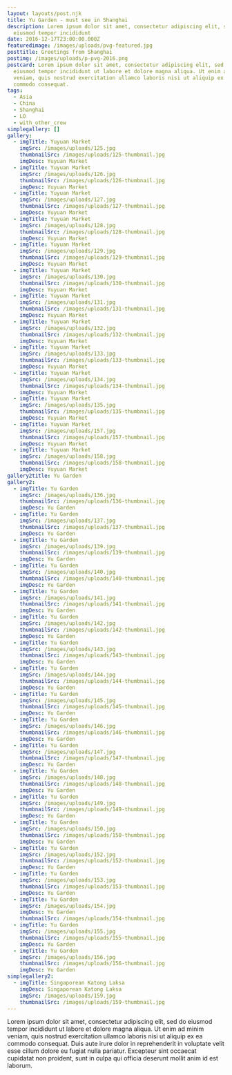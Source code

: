 ```yaml
---
layout: layouts/post.njk
title: Yu Garden - must see in Shanghai
description: Lorem ipsum dolor sit amet, consectetur adipiscing elit, sed do
  eiusmod tempor incididunt
date: 2016-12-17T23:00:00.000Z
featuredimage: /images/uploads/pvg-featured.jpg
posttitle: Greetings from Shanghai
postimg: /images/uploads/p-pvg-2016.png
postcard: Lorem ipsum dolor sit amet, consectetur adipiscing elit, sed do
  eiusmod tempor incididunt ut labore et dolore magna aliqua. Ut enim ad minim
  veniam, quis nostrud exercitation ullamco laboris nisi ut aliquip ex ea
  commodo consequat.
tags:
  - Asia
  - China
  - Shanghai
  - LO
  - with_other_crew
simplegallery: []
gallery:
  - imgTitle: Yuyuan Market
    imgSrc: /images/uploads/125.jpg
    thumbnailSrc: /images/uploads/125-thumbnail.jpg
    imgDesc: Yuyuan Market
  - imgTitle: Yuyuan Market
    imgSrc: /images/uploads/126.jpg
    thumbnailSrc: /images/uploads/126-thumbnail.jpg
    imgDesc: Yuyuan Market
  - imgTitle: Yuyuan Market
    imgSrc: /images/uploads/127.jpg
    thumbnailSrc: /images/uploads/127-thumbnail.jpg
    imgDesc: Yuyuan Market
  - imgTitle: Yuyuan Market
    imgSrc: /images/uploads/128.jpg
    thumbnailSrc: /images/uploads/128-thumbnail.jpg
    imgDesc: Yuyuan Market
  - imgTitle: Yuyuan Market
    imgSrc: /images/uploads/129.jpg
    thumbnailSrc: /images/uploads/129-thumbnail.jpg
    imgDesc: Yuyuan Market
  - imgTitle: Yuyuan Market
    imgSrc: /images/uploads/130.jpg
    thumbnailSrc: /images/uploads/130-thumbnail.jpg
    imgDesc: Yuyuan Market
  - imgTitle: Yuyuan Market
    imgSrc: /images/uploads/131.jpg
    thumbnailSrc: /images/uploads/131-thumbnail.jpg
    imgDesc: Yuyuan Market
  - imgTitle: Yuyuan Market
    imgSrc: /images/uploads/132.jpg
    thumbnailSrc: /images/uploads/132-thumbnail.jpg
    imgDesc: Yuyuan Market
  - imgTitle: Yuyuan Market
    imgSrc: /images/uploads/133.jpg
    thumbnailSrc: /images/uploads/133-thumbnail.jpg
    imgDesc: Yuyuan Market
  - imgTitle: Yuyuan Market
    imgSrc: /images/uploads/134.jpg
    thumbnailSrc: /images/uploads/134-thumbnail.jpg
    imgDesc: Yuyuan Market
  - imgTitle: Yuyuan Market
    imgSrc: /images/uploads/135.jpg
    thumbnailSrc: /images/uploads/135-thumbnail.jpg
    imgDesc: Yuyuan Market
  - imgTitle: Yuyuan Market
    imgSrc: /images/uploads/157.jpg
    thumbnailSrc: /images/uploads/157-thumbnail.jpg
    imgDesc: Yuyuan Market
  - imgTitle: Yuyuan Market
    imgSrc: /images/uploads/158.jpg
    thumbnailSrc: /images/uploads/158-thumbnail.jpg
    imgDesc: Yuyuan Market
gallery2title: Yu Garden
gallery2:
  - imgTitle: Yu Garden
    imgSrc: /images/uploads/136.jpg
    thumbnailSrc: /images/uploads/136-thumbnail.jpg
    imgDesc: Yu Garden
  - imgTitle: Yu Garden
    imgSrc: /images/uploads/137.jpg
    thumbnailSrc: /images/uploads/137-thumbnail.jpg
    imgDesc: Yu Garden
  - imgTitle: Yu Garden
    imgSrc: /images/uploads/139.jpg
    thumbnailSrc: /images/uploads/139-thumbnail.jpg
    imgDesc: Yu Garden
  - imgTitle: Yu Garden
    imgSrc: /images/uploads/140.jpg
    thumbnailSrc: /images/uploads/140-thumbnail.jpg
    imgDesc: Yu Garden
  - imgTitle: Yu Garden
    imgSrc: /images/uploads/141.jpg
    thumbnailSrc: /images/uploads/141-thumbnail.jpg
    imgDesc: Yu Garden
  - imgTitle: Yu Garden
    imgSrc: /images/uploads/142.jpg
    thumbnailSrc: /images/uploads/142-thumbnail.jpg
    imgDesc: Yu Garden
  - imgTitle: Yu Garden
    imgSrc: /images/uploads/143.jpg
    thumbnailSrc: /images/uploads/143-thumbnail.jpg
    imgDesc: Yu Garden
  - imgTitle: Yu Garden
    imgSrc: /images/uploads/144.jpg
    thumbnailSrc: /images/uploads/144-thumbnail.jpg
    imgDesc: Yu Garden
  - imgTitle: Yu Garden
    imgSrc: /images/uploads/145.jpg
    thumbnailSrc: /images/uploads/145-thumbnail.jpg
    imgDesc: Yu Garden
  - imgTitle: Yu Garden
    imgSrc: /images/uploads/146.jpg
    thumbnailSrc: /images/uploads/146-thumbnail.jpg
    imgDesc: Yu Garden
  - imgTitle: Yu Garden
    imgSrc: /images/uploads/147.jpg
    thumbnailSrc: /images/uploads/147-thumbnail.jpg
    imgDesc: Yu Garden
  - imgTitle: Yu Garden
    imgSrc: /images/uploads/148.jpg
    thumbnailSrc: /images/uploads/148-thumbnail.jpg
    imgDesc: Yu Garden
  - imgTitle: Yu Garden
    imgSrc: /images/uploads/149.jpg
    thumbnailSrc: /images/uploads/149-thumbnail.jpg
    imgDesc: Yu Garden
  - imgTitle: Yu Garden
    imgSrc: /images/uploads/150.jpg
    thumbnailSrc: /images/uploads/150-thumbnail.jpg
    imgDesc: Yu Garden
  - imgTitle: Yu Garden
    imgSrc: /images/uploads/152.jpg
    thumbnailSrc: /images/uploads/152-thumbnail.jpg
    imgDesc: Yu Garden
  - imgTitle: Yu Garden
    imgSrc: /images/uploads/153.jpg
    thumbnailSrc: /images/uploads/153-thumbnail.jpg
    imgDesc: Yu Garden
  - imgTitle: Yu Garden
    imgSrc: /images/uploads/154.jpg
    imgDesc: Yu Garden
    thumbnailSrc: /images/uploads/154-thumbnail.jpg
  - imgTitle: Yu Garden
    imgSrc: /images/uploads/155.jpg
    thumbnailSrc: /images/uploads/155-thumbnail.jpg
    imgDesc: Yu Garden
  - imgTitle: Yu Garden
    imgSrc: /images/uploads/156.jpg
    thumbnailSrc: /images/uploads/156-thumbnail.jpg
    imgDesc: Yu Garden
simplegallery2:
  - imgTitle: Singaporean Katong Laksa
    imgDesc: Singaporean Katong Laksa
    imgSrc: /images/uploads/159.jpg
    thumbnailSrc: /images/uploads/159-thumbnail.jpg
---
```

<!--StartFragment-->

Lorem ipsum dolor sit amet, consectetur adipiscing elit, sed do eiusmod tempor incididunt ut labore et dolore magna aliqua. Ut enim ad minim veniam, quis nostrud exercitation ullamco laboris nisi ut aliquip ex ea commodo consequat. Duis aute irure dolor in reprehenderit in voluptate velit esse cillum dolore eu fugiat nulla pariatur. Excepteur sint occaecat cupidatat non proident, sunt in culpa qui officia deserunt mollit anim id est laborum.

<!--EndFragment-->